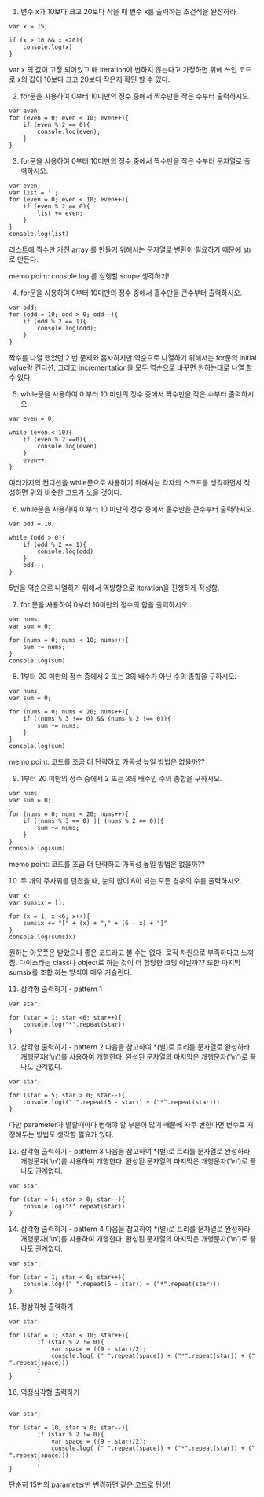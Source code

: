1. 변수 x가 10보다 크고 20보다 작을 때 변수 x를 출력하는 조건식을 완성하라

```
var x = 15;

if (x > 10 && x <20){
    console.log(x)
}
```

var x 의 값이 고정 되어있고 매 iteration에 변하지 않는다고 가정하면 위에 쓰인 코드로 x의 값이 10보다 크고 20보다 작은지 확인 할 수 있다.

2. for문을 사용하여 0부터 10미만의 정수 중에서 짝수만을 작은 수부터 출력하시오.

```
var even; 
for (even = 0; even < 10; even++){
    if (even % 2 == 0){
        console.log(even);
    }
}  
```

3. for문을 사용하여 0부터 10미만의 정수 중에서 짝수만을 작은 수부터 문자열로 출력하시오.

```
var even;
var list = ''; 
for (even = 0; even < 10; even++){
    if (even % 2 == 0){
        list += even;
    }
} 
console.log(list)
```
리스트에 짝수만 가진 array 를 만들기 위해서는 문자열로 변환이 필요하기 때문에 str로 만든다.


memo point: console.log 를 실행할 scope 생각하기!


4. for문을 사용하여 0부터 10미만의 정수 중에서 홀수만을 큰수부터 출력하시오.

```
var odd; 
for (odd = 10; odd > 0; odd--){
    if (odd % 2 == 1){
        console.log(odd);
    }
}  
```
짝수를 나열 했었던 2 번 문제와 흡사하지만 역순으로 나열하기 위해서는 for문의 initial value랑 컨디션, 그리고 incrementation을 모두 역순으로 바꾸면 원하는대로 나열 할 수 있다.


5. while문을 사용하여 0 부터 10 미만의 정수 중에서 짝수만을 작은 수부터 출력하시오.

```
var even = 0;

while (even < 10){
    if (even % 2 ==0){
        console.log(even)
    }
    even++;
}
```

여러가지의 컨디션을 while문으로 사용하기 위해서는 각자의 스코프를 생각하면서 작성하면 위와 비슷한 코드가 노을 것이다.


6. while문을 사용하여 0 부터 10 미만의 정수 중에서 홀수만을 큰수부터 출력하시오.

```
var odd = 10;

while (odd > 0){
    if (odd % 2 == 1){
        console.log(odd)
    }
    odd--;
}
```
5번을 역순으로 나열하기 위해서 역방향으로 iteration을 진행하게 작성함.



7. for 문을 사용하여 0부터 10미만의 정수의 합을 출력하시오.

```
var nums;
var sum = 0;

for (nums = 0; nums < 10; nums++){
    sum += nums;
}
console.log(sum)
```

8. 1부터 20 미만의 정수 중에서 2 또는 3의 배수가 아닌 수의 총합을 구하시오.

```
var nums;
var sum = 0;

for (nums = 0; nums < 20; nums++){
    if ((nums % 3 !== 0) && (nums % 2 !== 0)){
        sum += nums;
    }
}
console.log(sum)

```
memo point: 코드를 조금 더 단략하고 가독성 높일 방법은 없을까??


9. 1부터 20 미만의 정수 중에서 2 또는 3의 배수인 수의 총합을 구하시오.

```
var nums;
var sum = 0;

for (nums = 0; nums < 20; nums++){
    if ((nums % 3 == 0) || (nums % 2 == 0)){
        sum += nums;
    }
}
console.log(sum)
```

memo point: 코드를 조금 더 단략하고 가독성 높일 방법은 없을까??


10. 두 개의 주사위를 던졌을 때, 눈의 합이 6이 되는 모든 경우의 수를 출력하시오.
```
var x;
var sumsix = [];

for (x = 1; x <6; x++){
    sumsix += "[" + (x) + "," + (6 - x) + "]"
}
console.log(sumsix)
```

원하는 아웃풋은 받았으나 좋은 코드라고 볼 수는 없다. 
로직 차원으로 부족하다고 느껴짐. 다이스라는 class나 object로 하는 것이 더 합당한 코딩 아닐까??
또한 마지막 sumsix를 조합 하는 방식이 매우 거슬린다.


11. 삼각형 출력하기 - pattern 1

```
var star;

for (star = 1; star <6; star++){
    console.log("*".repeat(star))
}
```

12. 삼각형 출력하기 - pattern 2
다음을 참고하여 *(별)로 트리를 문자열로 완성하라. 개행문자(‘\n’)를 사용하여 개행한다. 완성된 문자열의 마지막은 개행문자(‘\n’)로 끝나도 관계없다.
```
var star;

for (star = 5; star > 0; star--){
    console.log((" ".repeat(5 - star)) + ("*".repeat(star)))
}
```
다만 parameter가 별할때마다 변해야 할 부분이 많기 때문에 자주 변한다면 변수로 지정해두는 방법도 생각할 필요가 있다.


13. 삼각형 출력하기 - pattern 3
다음을 참고하여 *(별)로 트리를 문자열로 완성하라. 개행문자(‘\n’)를 사용하여 개행한다. 완성된 문자열의 마지막은 개행문자(‘\n’)로 끝나도 관계없다.


```
var star;

for (star = 5; star > 0; star--){
    console.log("*".repeat(star))
}
```

14. 삼각형 출력하기 - pattern 4
다음을 참고하여 *(별)로 트리를 문자열로 완성하라. 개행문자(‘\n’)를 사용하여 개행한다. 완성된 문자열의 마지막은 개행문자(‘\n’)로 끝나도 관계없다.


```
var star;

for (star = 1; star < 6; star++){
    console.log((" ".repeat(5 - star)) + ("*".repeat(star)))
}
```


15. 정삼각형 출력하기


```
var star;

for (star = 1; star < 10; star++){
        if (star % 2 != 0){
            var space = ((9 - star)/2);
            console.log( (" ".repeat(space)) + ("*".repeat(star)) + (" ".repeat(space))) 
        }
}
```


16. 역정삼각형 출력하기

```

var star;

for (star = 10; star > 0; star--){
        if (star % 2 != 0){
            var space = ((9 - star)/2);
            console.log( (" ".repeat(space)) + ("*".repeat(star)) + (" ".repeat(space))) 
        }
}
```
단순히 15번의 parameter반 변경하면 같은 코드로 탄생!